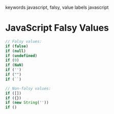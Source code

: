 keywords javascript, falsy, value
labels javascript

# JavaScript Falsy Values
```javascript
// Falsy values:
if (false)
if (null)
if (undefined)
if (0)
if (NaN)
if ('')
if ("")
if (``)

// Non-falsy values:
if ([])
if ({})
if (new String(''))
if ()
```
